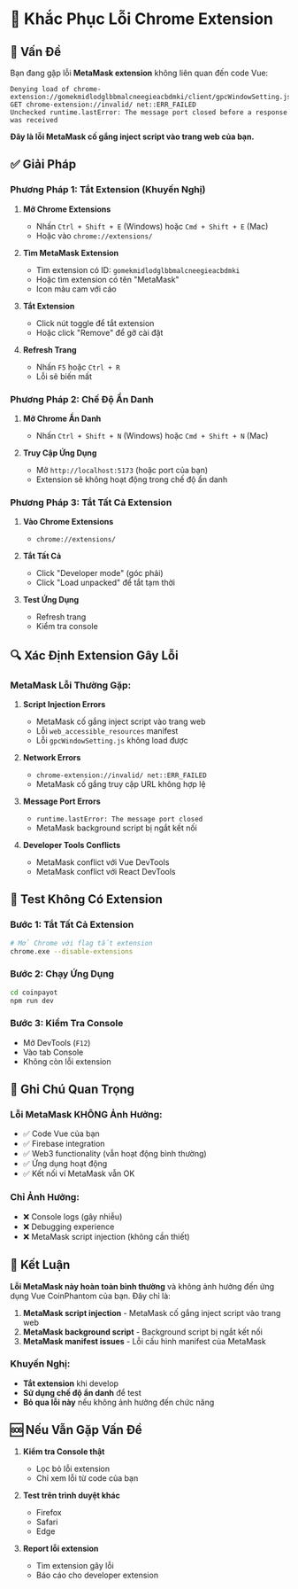 # 🔧 Khắc Phục Lỗi Chrome Extension

## 🚨 Vấn Đề

Bạn đang gặp lỗi **MetaMask extension** không liên quan đến code Vue:

```
Denying load of chrome-extension://gomekmidlodglbbmalcneegieacbdmki/client/gpcWindowSetting.js
GET chrome-extension://invalid/ net::ERR_FAILED
Unchecked runtime.lastError: The message port closed before a response was received
```

**Đây là lỗi MetaMask cố gắng inject script vào trang web của bạn.**

## ✅ Giải Pháp

### **Phương Pháp 1: Tắt Extension (Khuyến Nghị)**

1. **Mở Chrome Extensions**
   - Nhấn `Ctrl + Shift + E` (Windows) hoặc `Cmd + Shift + E` (Mac)
   - Hoặc vào `chrome://extensions/`

2. **Tìm MetaMask Extension**
   - Tìm extension có ID: `gomekmidlodglbbmalcneegieacbdmki`
   - Hoặc tìm extension có tên "MetaMask"
   - Icon màu cam với cáo

3. **Tắt Extension**
   - Click nút toggle để tắt extension
   - Hoặc click "Remove" để gỡ cài đặt

4. **Refresh Trang**
   - Nhấn `F5` hoặc `Ctrl + R`
   - Lỗi sẽ biến mất

### **Phương Pháp 2: Chế Độ Ẩn Danh**

1. **Mở Chrome Ẩn Danh**
   - Nhấn `Ctrl + Shift + N` (Windows) hoặc `Cmd + Shift + N` (Mac)

2. **Truy Cập Ứng Dụng**
   - Mở `http://localhost:5173` (hoặc port của bạn)
   - Extension sẽ không hoạt động trong chế độ ẩn danh

### **Phương Pháp 3: Tắt Tất Cả Extension**

1. **Vào Chrome Extensions**
   - `chrome://extensions/`

2. **Tắt Tất Cả**
   - Click "Developer mode" (góc phải)
   - Click "Load unpacked" để tắt tạm thời

3. **Test Ứng Dụng**
   - Refresh trang
   - Kiểm tra console

## 🔍 **Xác Định Extension Gây Lỗi**

### **MetaMask Lỗi Thường Gặp:**

1. **Script Injection Errors**
   - MetaMask cố gắng inject script vào trang web
   - Lỗi `web_accessible_resources` manifest
   - Lỗi `gpcWindowSetting.js` không load được

2. **Network Errors**
   - `chrome-extension://invalid/ net::ERR_FAILED`
   - MetaMask cố gắng truy cập URL không hợp lệ

3. **Message Port Errors**
   - `runtime.lastError: The message port closed`
   - MetaMask background script bị ngắt kết nối

4. **Developer Tools Conflicts**
   - MetaMask conflict với Vue DevTools
   - MetaMask conflict với React DevTools

## 🧪 **Test Không Có Extension**

### **Bước 1: Tắt Tất Cả Extension**
```bash
# Mở Chrome với flag tắt extension
chrome.exe --disable-extensions
```

### **Bước 2: Chạy Ứng Dụng**
```bash
cd coinpayot
npm run dev
```

### **Bước 3: Kiểm Tra Console**
- Mở DevTools (`F12`)
- Vào tab Console
- Không còn lỗi extension

## 📝 **Ghi Chú Quan Trọng**

### **Lỗi MetaMask KHÔNG Ảnh Hưởng:**
- ✅ Code Vue của bạn
- ✅ Firebase integration
- ✅ Web3 functionality (vẫn hoạt động bình thường)
- ✅ Ứng dụng hoạt động
- ✅ Kết nối ví MetaMask vẫn OK

### **Chỉ Ảnh Hưởng:**
- ❌ Console logs (gây nhiễu)
- ❌ Debugging experience
- ❌ MetaMask script injection (không cần thiết)

## 🎯 **Kết Luận**

**Lỗi MetaMask này hoàn toàn bình thường** và không ảnh hưởng đến ứng dụng Vue CoinPhantom của bạn. Đây chỉ là:

1. **MetaMask script injection** - MetaMask cố gắng inject script vào trang web
2. **MetaMask background script** - Background script bị ngắt kết nối
3. **MetaMask manifest issues** - Lỗi cấu hình manifest của MetaMask

### **Khuyến Nghị:**
- **Tắt extension** khi develop
- **Sử dụng chế độ ẩn danh** để test
- **Bỏ qua lỗi này** nếu không ảnh hưởng đến chức năng

## 🆘 **Nếu Vẫn Gặp Vấn Đề**

1. **Kiểm tra Console thật**
   - Lọc bỏ lỗi extension
   - Chỉ xem lỗi từ code của bạn

2. **Test trên trình duyệt khác**
   - Firefox
   - Safari
   - Edge

3. **Report lỗi extension**
   - Tìm extension gây lỗi
   - Báo cáo cho developer extension
